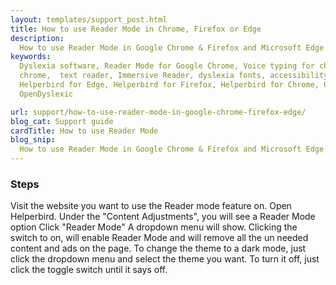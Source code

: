 ```yaml
---
layout: templates/support_post.html
title: How to use Reader Mode in Chrome, Firefox or Edge
description:
  How to use Reader Mode in Google Chrome & Firefox and Microsoft Edge using Helperbird for free.
keywords:
  Dyslexia software, Reader Mode for Google Chrome, Voice typing for chrome, Text to speech for
  chrome,  text reader, Immersive Reader, dyslexia fonts, accessibility software, dyslexia software,
  Helperbird for Edge, Helperbird for Firefox, Helperbird for Chrome, Opendyslexic for Chrome,
  OpenDyslexic

url: support/how-to-use-reader-mode-in-google-chrome-firefox-edge/
blog_cat: Support guide
cardTitle: How to use Reader Mode
blog_snip:
  How to use Reader Mode in Google Chrome & Firefox and Microsoft Edge using Helperbird for free.
---
```


### Steps

Visit the website you want to use the Reader mode feature on. Open Helperbird. Under the "Content
Adjustments", you will see a Reader Mode option Click "Reader Mode" A dropdown menu will show.
Clicking the switch to on, will enable Reader Mode and will remove all the un needed content and ads
on the page. To change the theme to a dark mode, just click the dropdown menu and select the theme
you want. To turn it off, just click the toggle switch until it says off.
